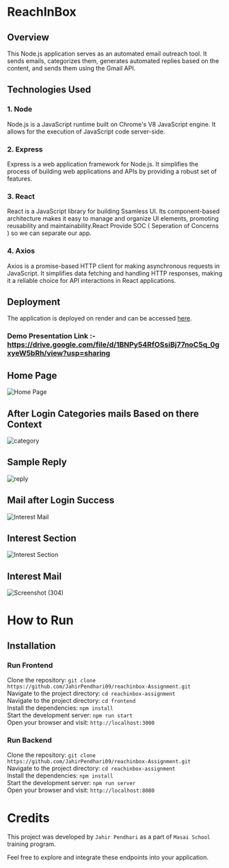 # ReachInBox

## Overview

This Node.js application serves as an automated email outreach tool. It sends emails, categorizes them, generates automated replies based on the content, and sends them using the Gmail API.

## Technologies Used

### 1. Node

Node.js is a JavaScript runtime built on Chrome's V8 JavaScript engine. It allows for the execution of JavaScript code server-side.

### 2. Express

Express is a web application framework for Node.js. It simplifies the process of building web applications and APIs by providing a robust set of features.

### 3. React

React is a JavaScript library for building Ssamless UI. Its component-based architecture makes it easy to manage and organize UI elements, promoting reusability and maintainability.React Provide SOC ( Seperation of Concerns ) so we can separate our app.

### 4. Axios

Axios is a promise-based HTTP client for making asynchronous requests in JavaScript. It simplifies data fetching and handling HTTP responses, making it a reliable choice for API interactions in React applications.

## Deployment

The application is deployed on render and can be accessed [here](https://reachinbox-assignment.onrender.com/).


### Demo Presentation Link :- https://drive.google.com/file/d/1BNPy54RfOSsiBj77noC5q_0gxyeW5bRh/view?usp=sharing


## Home Page

![Home Page](https://github.com/JahirPendhari09/reachinbox-Assignment/assets/128920395/43d0cc00-3eb4-4c61-b4eb-41339d86b2e3)

## After Login Categories mails Based on there Context  

 ![category](https://github.com/JahirPendhari09/reachinbox-Assignment/assets/128920395/e4945f2c-e1e4-4beb-893d-f4163dd064c8)

## Sample Reply 

![reply](https://github.com/JahirPendhari09/reachinbox-Assignment/assets/128920395/cf6bf230-d21d-407d-a33b-8f71ef2aa141)

## Mail after Login Success

![Interest Mail](https://github.com/JahirPendhari09/reachinbox-Assignment/assets/128920395/74f24948-327c-4847-b0e3-d5091e4f4d23)



## Interest Section

 ![Interest Section](https://github.com/JahirPendhari09/reachinbox-Assignment/assets/128920395/7142b552-93c7-45e7-a9d0-61671adab05e)

 ## Interest Mail 
 
![Screenshot (304)](https://github.com/JahirPendhari09/reachinbox-Assignment/assets/128920395/a0482d56-7d40-4e5e-8543-83b96d4d6ed3)


 # How to Run <br/>
 
   <h2>Installation</h2>

   ### Run Frontend 
   
   Clone the repository:   ``` git clone https://github.com/JahirPendhari09/reachinbox-Assignment.git ``` <br/>
   Navigate to the project directory:   ``` cd reachinbox-assignment ``` <br/>
   Navigate to the project directory:   ``` cd frontend ``` <br/>
   Install the dependencies:   ``` npm install ``` <br/>
   Start the development server:   ``` npm run start ``` <br/>
   Open your browser and visit:   ``` http://localhost:3000 ``` <br/>

   ### Run Backend 
   
   Clone the repository:   ``` git clone https://github.com/JahirPendhari09/reachinbox-Assignment.git ``` <br/>
   Navigate to the project directory:   ``` cd reachinbox-assignment ``` <br/>
   Install the dependencies:   ``` npm install ``` <br/>
   Start the development server:   ``` npm run server ``` <br/>
   Open your browser and visit:   ``` http://localhost:8080 ``` <br/>

 
   # Credits <br/>
   This project was developed by ```Jahir Pendhari``` as a part of ```Masai School``` training program.

   <p>Feel free to explore and integrate these endpoints into your application.</p>
  

